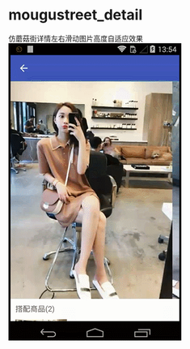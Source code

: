 # mougustreet_detail
仿蘑菇街详情左右滑动图片高度自适应效果
![image](https://github.com/iugg21/mougustreet_detail/blob/master/screenshots/screenshot.gif)
